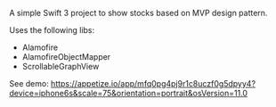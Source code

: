 
A simple Swift 3 project to show stocks based on MVP design pattern.

Uses the following libs:
- Alamofire
- AlamofireObjectMapper
- ScrollableGraphView

See demo:
https://appetize.io/app/mfq0pg4pj9r1c8uczf0g5dpyy4?device=iphone6s&scale=75&orientation=portrait&osVersion=11.0
